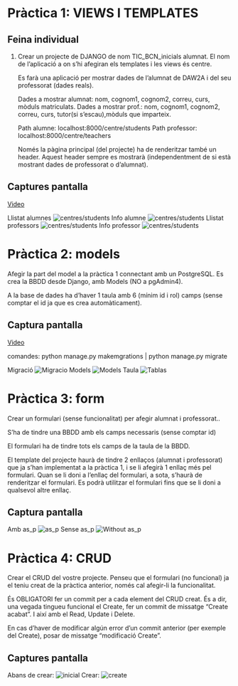 # Pràctica 1: VIEWS I TEMPLATES

## Feina individual
1. Crear un projecte de DJANGO de nom TIC_BCN_inicials alumnat. 
    El nom de l’aplicació a on s’hi afegiran els templates i les views és centre.

    Es farà una aplicació per mostrar dades de l’alumnat de DAW2A i del seu professorat (dades reals).

    Dades a mostrar alumnat: nom, cognom1, cognom2, correu, curs, mòduls matriculats.
    Dades a mostrar prof.: nom, cognom1, cognom2, correu, curs, tutor(si s’escau),mòduls que imparteix.

    Path alumne: localhost:8000/centre/students
    Path professor: localhost:8000/centre/teachers

    Només la pàgina principal (del projecte) ha de renderitzar també un header. Aquest header sempre es mostrarà (independentment de si està mostrant dades de professorat o d’alumnat).

## Captures pantalla
[Video](https://drive.google.com/file/d/1jIkzvrFWLZFM-BKOpgkM8RROPbVAOziy/view?usp=drive_link)

Llistat alumnes
![centres/students](TIC_BCN_JJLC/img/alumnes.png)
Info alumne
![centres/students](TIC_BCN_JJLC/img/alumn.png)
Llistat professors
![centres/students](TIC_BCN_JJLC/img/profess.png)
Info professor
![centres/students](TIC_BCN_JJLC/img/profe.png)

# Pràctica 2: models
Afegir la part del model a la pràctica 1 connectant amb un PostgreSQL. Es crea la BBDD desde Django, amb Models (NO a pgAdmin4).

A la base de dades ha d’haver 1 taula amb 6 (mínim id i rol) camps (sense comptar el id ja que es crea automàticament).

## Captura pantalla
[Video](https://drive.google.com/file/d/1gsQxlekg3KyRQSXjvlsIuMHRu8xVV-RX/view?usp=drive_link)

comandes: python manage.py makemgrations | python manage.py migrate

Migració
![Migracio](TIC_BCN_JJLC/img/migrate.png)
Models
![Models](TIC_BCN_JJLC/img/models.png)
Taula
![Tablas](TIC_BCN_JJLC/img/tablas.png)

# Pràctica 3: form
Crear un formulari (sense funcionalitat) per afegir alumnat i professorat..

S’ha de tindre una BBDD amb els camps necessaris (sense comptar id)

El formulari ha de tindre tots els camps de la taula de la BBDD.
    
El template del projecte haurà de tindre 2 enllaços (alumnat i professorat) que ja s’han implementat a la pràctica 1, i se li afegirà 1 enllaç més pel formulari. Quan se li doni a l’enllaç del formulari, a sota, s’haurà de renderitzar el formulari. Es podrà utilitzar el formulari fins que se li doni a qualsevol altre enllaç.

## Captura pantalla
Amb as_p
![as_p](TIC_BCN_JJLC/img/form_as_p.png)
Sense as_p
![Without as_p](TIC_BCN_JJLC/img/form_noas_p.png)

# Pràctica 4: CRUD
Crear el CRUD del vostre projecte. Penseu que el formulari (no funcional) ja el teniu creat de la pràctica anterior, només cal afegir-li la funcionalitat.

És OBLIGATORI fer un commit per a cada element del CRUD creat. És a dir, una vegada tingueu funcional el Create, fer un commit de missatge “Create acabat”. I així amb el Read, Update i Delete.

En cas d’haver de modificar algún error d’un commit anterior (per exemple del Create), posar de missatge “modificació Create”. 

## Captures pantalla

Abans de crear:
![inicial](TIC_BCN_JJLC/img/inicial.png)
Crear:
![create](TIC_BCN_JJLC/img/crear.png)
